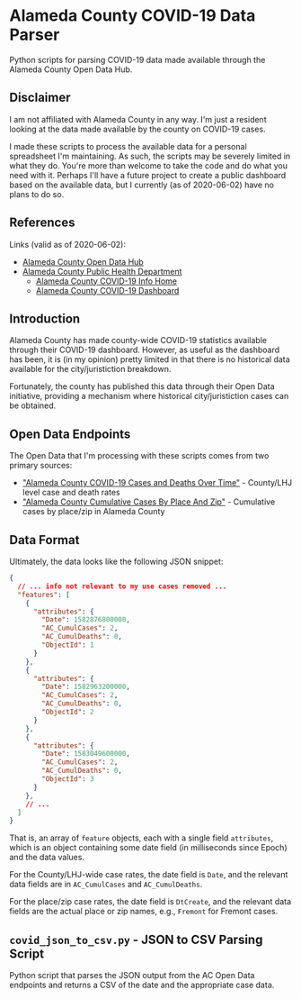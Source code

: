 # Alameda County COVID-19 Data Parser

Python scripts for parsing COVID-19 data made available through the Alameda 
County Open Data Hub.

## Disclaimer

I am not affiliated with Alameda County in any way. I'm just a resident 
looking at the data made available by the county on COVID-19 cases.

I made these scripts to process the available data for a personal spreadsheet
I'm maintaining. As such, the scripts may be severely limited in what they do.
You're more than welcome to take the code and do what you need with it. Perhaps
I'll have a future project to create a public dashboard based on the available
data, but I currently (as of 2020-06-02) have no plans to do so.

## References

Links (valid as of 2020-06-02):

* [Alameda County Open Data Hub][ac-odh]
* [Alameda County Public Health Department][ac-pub-health]
    * [Alameda County COVID-19 Info Home][ac-c19-home]
    * [Alameda County COVID-19 Dashboard][ac-c19-dash]

## Introduction

Alameda County has made county-wide COVID-19 statistics available through their
COVID-19 dashboard. However, as useful as the dashboard has been, it is (in my
opinion) pretty limited in that there is no historical data available for
the city/juristiction breakdown.

Fortunately, the county has published this data through their Open Data
initiative, providing a mechanism where historical city/juristiction cases
can be obtained.

## Open Data Endpoints

The Open Data that I'm processing with these scripts comes from two primary
sources:

* ["Alameda County COVID-19 Cases and Deaths Over Time"][ac-cases-api] - County/LHJ level case and death rates
* ["Alameda County Cumulative Cases By Place And Zip"][ac-place-cases-api] - Cumulative cases by place/zip in Alameda County

## Data Format

Ultimately, the data looks like the following JSON snippet:

```json
{
  // ... info not relevant to my use cases removed ...
  "features": [
    {
      "attributes": {
        "Date": 1582876800000,
        "AC_CumulCases": 2,
        "AC_CumulDeaths": 0,
        "ObjectId": 1
      }
    },
    {
      "attributes": {
        "Date": 1582963200000,
        "AC_CumulCases": 2,
        "AC_CumulDeaths": 0,
        "ObjectId": 2
      }
    },
    {
      "attributes": {
        "Date": 1583049600000,
        "AC_CumulCases": 2,
        "AC_CumulDeaths": 0,
        "ObjectId": 3
      }
    },
    // ...
  ]
}
```

That is, an array of `feature` objects, each with a single field `attributes`,
which is an object containing some date field (in milliseconds since Epoch)
and the data values.

For the County/LHJ-wide case rates, the date field is `Date`, and the relevant
data fields are in `AC_CumulCases` and `AC_CumulDeaths`.

For the place/zip case rates, the date field is `DtCreate`, and the relevant 
data fields are the actual place or zip names, e.g., `Fremont` for Fremont 
cases.

## `covid_json_to_csv.py` - JSON to CSV Parsing Script

Python script that parses the JSON output from the AC Open Data endpoints
and returns a CSV of the date and the appropriate case data.

[ac-odh]: https://data.acgov.org/
[ac-pub-health]: http://www.acphd.org/
[ac-c19-home]: http://www.acphd.org/2019-ncov.aspx
[ac-c19-dash]: https://ac-hcsa.maps.arcgis.com/apps/opsdashboard/index.html#/1e0ac4385cbe4cc1bffe2cf7f8e7f0d9
[ac-cases-api]: https://data.acgov.org/datasets/AC-HCSA::alameda-county-covid-19-cases-and-deaths-over-time-1
[ac-place-cases-api]: https://data.acgov.org/datasets/AC-HCSA::alameda-county-cumulative-cases-by-place-and-zip?orderBy=DtCreate
